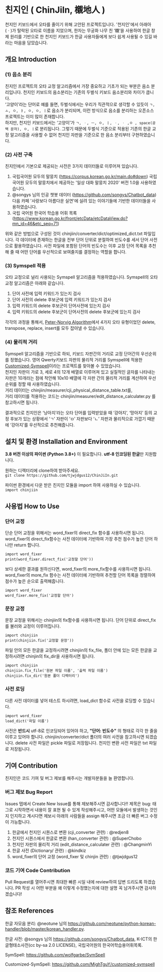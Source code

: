 # 친지인 ( ChinJiIn, 櫬地人 )
천지인 키보드에서 오타를 줄이기 위해 고안된 프로젝트입니다. 
'천지인'에서 아래아(ㆍ)가 탈락된 오타로 이름을 지었으며, 한자는 무궁화 나무 친 ‘櫬’을 사용하여 한글 창제 원리를 기반으로 한 천지인 키보드가 한글 사용자들에게 보다 쉽게 사용될 수 있길 바라는 마음을 담았습니다. 

## 개요 Introduction

### (1)  음소 분리

친지인 프로젝트의 오타 교정 알고리즘에서 가장 중요하고 기초가 되는 부분은 음소 분리입니다. 천지인 키보드의 음소분리는 기존의 두벌식 키보드 음소분리와 차이가 큽니다.  
 ‘고양이’라는 단어로 예를 들면, 두벌식에서는 우리가 직관적으로 생각할 수 있듯이 `ㄱ, ㅗ, ㅇ, ㅑ, ㅇ, ㅇ, ㅣ`로 음소가 분리되며, 이런 방식으로 음소를 분리하는 오픈소스 프로젝트는 이미 많이 존재합니다.  
 하지만, 천지인 키보드에서는 ‘고양이’가 `ㄱ, ㆍ, ㅡ, ㅇ, ㅣ, ㆍ, ㆍ ,ㅇ , space(공백 문자), ㅇ, ㅣ`로 분리됩니다. 그렇기 때문에 두벌식 기준으로 적용된 기존의 한글 교정 알고리즘을 사용할 수 없어 천지인 자판을 기준으로 한 음소 분리부터 구현하였습니다. 

### (2)  사전 구축

친지인에서 기본으로 제공되는 사전은 3가지 데이터들로 이루어져 있습니다. 
1.   국립국어원 모두의 말뭉치 (https://corpus.korean.go.kr/main.do#down) 
국립국어원 모두의 말뭉치에서 제공하는 '일상 대화 말뭉치 2020' 버전 1.0을 사용하였습니다.
2.  @songys 님의 인공 챗봇 데이터 (https://github.com/songys/Chatbot_data) 
다음 카페 '사랑보다 아름다운 실연'에 실려 있는 이야기들에 기반한 데이터들을 사용하였습니다.
3. 국립 국어원 한국어 학습용 어휘 목록 (https://www.korean.go.kr/front/etcData/etcDataView.do?mn_id=46&etc_seq=71)

위와 같은 방법으로 구성된 것이 chinjiin/converter/dict/optimized_dict.txt 파일입니다. 
각 데이터에 존재하는 한글을 전부 단어 단위로 분절하여 빈도수를 세서 단어 사전으로 활용하였습니다. 
사전 파일에 포함된 단어의 빈도수는 이후 교정 단어 목록을 추천해 줄 때 어떤 단어를 우선적으로 보여줄지를 결정하는 역할을 합니다.

### (3)  Symspell 적용

오타 교정으로 널리 사용되는 Symspell 알고리즘을 적용하였습니다. 
Symspell의 오타 교정 알고리즘은 아래와 같습니다.
1. 단어 사전에 입력 키워드가 있는지 검사
2. 단어 사전의 delete 후보군에 입력 키워드가 있는지 검사
3. 입력 키워드의 delete 후보군이 단어사전에 있는지 검사
4. 입력 키워드의 delete 후보군이 단어사전의 delete 후보군에 있는지 검사

각각의 과정을 통해서, [Peter-Norvig Algorithm](http://norvig.com/spell-correct.html)에서 4가지 오타 유형이었던 delete, transpose, replace, insert를 모두 잡아낼 수 있습니다. 

### (4)  물리적 거리

 Symspell 알고리즘을 기반으로 하되, 키보드 자판간의 거리로 교정 단어간의 우선순위를 정했습니다. 영어 Qwerty키보드 자판의 물리적 거리를 Symspell에 적용한 [Customized-Symspell](https://github.com/MighTguY/customized-symspell)이라는 프로젝트를 찾아볼 수 있었습니다.  
 천지인 자판이 가로 3, 세로 4의 12개 배열로 이루어져 있고 실질적인 글자를 나타내는 자판은 10개라는 점에 착안해 10x10 배열에 각 자판 간의 물리적 거리를 계산하여 우선순위를 정할 때 사용하였습니다.  
거리 데이터는 chinjiin/measurer/cji_physical_distance_table.txt를,  
거리 데이터를 적용하는 코드는 chinjiin/measurer/edit_distance_calculater.py 를 참고하시면 됩니다.  
  
결과적으로 친지인은 ‘낭아지’라는 오타 단어를 입력받았을 때 ‘강아지’, ‘망아지’ 등의 교정 후보가 있는 상황에서  ‘ㄱ’ 자판이 ‘ㅁ’ 자판보다 ‘ㄴ’ 자판과 물리적으로 가깝기 때문에 ‘강아지’를 우선적으로 추천해줍니다. 

## 설치 및 환경 Installation and Environment

**3.8 버전 이상의 파이썬 (Python 3.8+)** 이 필요합니다.  **utf-8 인코딩된 한글**만 지원합니다. 

원하는 디렉터리에 clone하여 받아주세요.  
```git clone https://github.com/tjwjdgus12/ChinJiIn.git```

파이썬 환경에서 다운 받은 친지인 모듈을 import 하여 사용하실 수 있습니다.  
```import chinjiin```

## 사용법 How to Use
### 단어 교정
단순 단어 교정을 위해서는 word_fixer의 direct_fix 함수를 사용하시면 됩니다.
word_fixer의 direct_fix함수는 사전 데이터에 기반하여 가장 추천 점수가 높은 단어 하나만 return 합니다.
```
import word_fixer
print(word_fixer.direct_fix('교정할 단어'))
```

보다 상세한 결과를 원하신다면, word_fixer의 more_fix함수를 사용하시면 됩니다.
word_fixer의 more_fix 함수는 사전 데이터에 기반하여 추천할 단어 목록을 정렬하여 점수가 높은 순으로 출력해줍니다.
```
import word_fixer
word_fixer.more_fix('교정할 단어')
```
### 문장 교정
문장 교정을 위해서는 chinjiin의 fix함수를 사용하시면 됩니다.
단어 단위로 direct_fix를 불러와 교정이 이루어집니다.
```
import chinjiin
print(chinjiin.fix('교정할 문장'))
```
파일 안의 모든 한글을 교정하시려면 chinjiin의 fix_file, 폴더 안에 있는 모든 한글을 교정하시려면 chinjin의 fix_dir을 사용하시면 됩니다. 
```
import chinjiin
chinjiin.fix_file('원본 파일 이름', '출력 파일 이름')
chinjiin.fix_dir('원본 폴더 디렉터리')
```
### 사전 로딩 
다른 사전 데이터를 넣어 테스트 하시려면,  load_dict 함수로 사전을 로딩할 수 있습니다.
```
import word_fixer
load_dict('파일 이름')
```
사전은 **반드시** utf-8로 인코딩되어 있어야 하고, **"단어: 빈도수"** 의 형태로 각각 한 줄을 이루고 있어야 합니다. 
chinjiin/converter/dict 폴더의 여러 사전을 참고하시면 되겠습니다. 
delete 사전 파일은 pickle 파일로 저장됩니다. 천지인 변환 사전 파일은 txt 파일로 저장됩니다. 

## 기여 Contribution
친지인은 코드 기여 및 버그 제보를 해주시는 개발자분들을 늘 환영합니다.
### 버그 제보 Bug Report
Issues 탭에서 Create New Issue를 통해 제보해주시면 감사합니다!!
제목은 bug: 태그로 시작하면서 내용이 잘 표현 될 수 있게 작성해주시고, 어떤 모듈에서 발생하는 것인지 인지하고 계시다면 제보시 아래의 사람들을 assign 해주시면 조금 더 빠른 버그 수정이 가능합니다.
1. 한글에서 천지인 시퀀스로 변환 (cji_converter 관련) : @redjen8
2. 천지인 시퀀스에서 한글로 변환 (han_converter 관련) : @SuperChobo
3. 천지인 자판의 물리적 거리 (edit_distance_calculater 관련) : @ChangminYi
4. 한글 사전  (Dictionary/ 관련) : @kindkiz 
5. word_fixer의 단어 교정 (word_fixer 및 chinjin 관련) : @tjwjdgus12
### 코드 기여 Code Contribution
Pull Request를 열어주시면 최대한 빠른 시일 내에 review하여 답변 드리도록 하겠습니다. 
PR 작성 시 어떤 부분을 왜 이렇게 수정했는지에 대한 설명 꼭 남겨주시면 감사하겠습니다!

## 참조 References
한글 자모음 분리: @neotune 님의 https://github.com/neotune/python-korean-handler/blob/master/korean_handler.py. 

한글 사전: @songys 님의 https://github.com/songys/Chatbot_data, K-ICT의 한글형태소사전(cc by-sa 2.0 LICENSE), 국립국어원의 한국어학습용어휘목록.

SymSpell: https://github.com/wolfgarbe/SymSpell

Customized-SymSpell: https://github.com/MighTguY/customized-symspell
